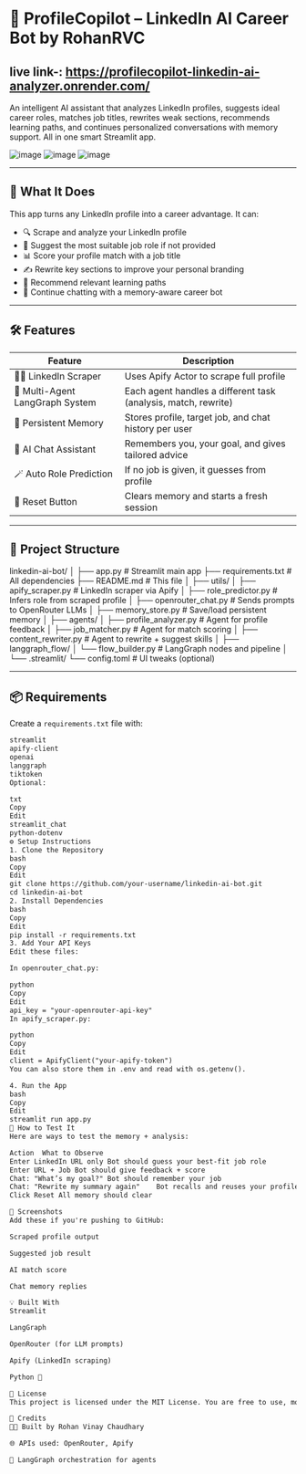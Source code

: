 # 🚀 ProfileCopilot – LinkedIn AI Career Bot by RohanRVC

## live link-: https://profilecopilot-linkedin-ai-analyzer.onrender.com/

An intelligent AI assistant that analyzes LinkedIn profiles, suggests ideal career roles, matches job titles, rewrites weak sections, recommends learning paths, and continues personalized conversations with memory support. All in one smart Streamlit app.

![image](https://github.com/user-attachments/assets/e3a34bd9-75e0-47d4-b53b-1822d5e063ce)
![image](https://github.com/user-attachments/assets/97bd8d3d-4c50-4960-902f-10db52421d75)
![image](https://github.com/user-attachments/assets/a413389c-02dc-4563-821b-d25e7d6625f6)

---

## 🧠 What It Does

This app turns any LinkedIn profile into a career advantage. It can:

- 🔍 Scrape and analyze your LinkedIn profile
- 🎯 Suggest the most suitable job role if not provided
- 📊 Score your profile match with a job title
- ✍️ Rewrite key sections to improve your personal branding
- 🧭 Recommend relevant learning paths
- 💬 Continue chatting with a memory-aware career bot

---

## 🛠️ Features

| Feature                              | Description |
|--------------------------------------|-------------|
| 🕵️‍♂️ LinkedIn Scraper                 | Uses Apify Actor to scrape full profile |
| 🤖 Multi-Agent LangGraph System       | Each agent handles a different task (analysis, match, rewrite) |
| 🧠 Persistent Memory                  | Stores profile, target job, and chat history per user |
| 💬 AI Chat Assistant                  | Remembers you, your goal, and gives tailored advice |
| 🪄 Auto Role Prediction               | If no job is given, it guesses from profile |
| 🔄 Reset Button                      | Clears memory and starts a fresh session |

---

## 📂 Project Structure

linkedin-ai-bot/
│
├── app.py # Streamlit main app
├── requirements.txt # All dependencies
├── README.md # This file
│
├── utils/
│ ├── apify_scraper.py # LinkedIn scraper via Apify
│ ├── role_predictor.py # Infers role from scraped profile
│ ├── openrouter_chat.py # Sends prompts to OpenRouter LLMs
│ ├── memory_store.py # Save/load persistent memory
│
├── agents/
│ ├── profile_analyzer.py # Agent for profile feedback
│ ├── job_matcher.py # Agent for match scoring
│ ├── content_rewriter.py # Agent to rewrite + suggest skills
│
├── langgraph_flow/
│ └── flow_builder.py # LangGraph nodes and pipeline
│
└── .streamlit/
└── config.toml # UI tweaks (optional)


---

## 📦 Requirements

Create a `requirements.txt` file with:

```txt
streamlit
apify-client
openai
langgraph
tiktoken
Optional:

txt
Copy
Edit
streamlit_chat
python-dotenv
⚙️ Setup Instructions
1. Clone the Repository
bash
Copy
Edit
git clone https://github.com/your-username/linkedin-ai-bot.git
cd linkedin-ai-bot
2. Install Dependencies
bash
Copy
Edit
pip install -r requirements.txt
3. Add Your API Keys
Edit these files:

In openrouter_chat.py:

python
Copy
Edit
api_key = "your-openrouter-api-key"
In apify_scraper.py:

python
Copy
Edit
client = ApifyClient("your-apify-token")
You can also store them in .env and read with os.getenv().

4. Run the App
bash
Copy
Edit
streamlit run app.py
🧪 How to Test It
Here are ways to test the memory + analysis:

Action	What to Observe
Enter LinkedIn URL only	Bot should guess your best-fit job role
Enter URL + Job	Bot should give feedback + score
Chat: "What’s my goal?"	Bot should remember your job
Chat: "Rewrite my summary again"	Bot recalls and reuses your profile
Click Reset	All memory should clear

📸 Screenshots
Add these if you're pushing to GitHub:

Scraped profile output

Suggested job result

AI match score

Chat memory replies

💡 Built With
Streamlit

LangGraph

OpenRouter (for LLM prompts)

Apify (LinkedIn scraping)

Python 🐍

🔐 License
This project is licensed under the MIT License. You are free to use, modify, and deploy it as your own.

🙌 Credits
👨‍💻 Built by Rohan Vinay Chaudhary

🌐 APIs used: OpenRouter, Apify

💬 LangGraph orchestration for agents



